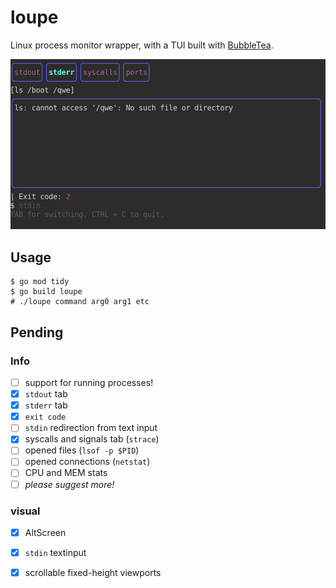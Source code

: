 # loupe

Linux process monitor wrapper, with a TUI built with [BubbleTea](https://github.com/charmbracelet/bubbletea).

![Screenshot](./2023.06.25.screenshot.png)


## Usage

```console
$ go mod tidy
$ go build loupe
# ./loupe command arg0 arg1 etc
```

## Pending

### Info

* [ ] support for running processes!
* [x] `stdout` tab
* [x] `stderr` tab
* [x] `exit code`
* [ ] `stdin` redirection from text input
* [x] syscalls and signals tab (`strace`)
* [ ] opened files (`lsof -p $PID`)
* [ ] opened connections (`netstat`)
* [ ] CPU and MEM stats
* [ ] *please suggest more!*

### visual

* [x] AltScreen
* [x] `stdin` textinput
* [x] scrollable fixed-height viewports

